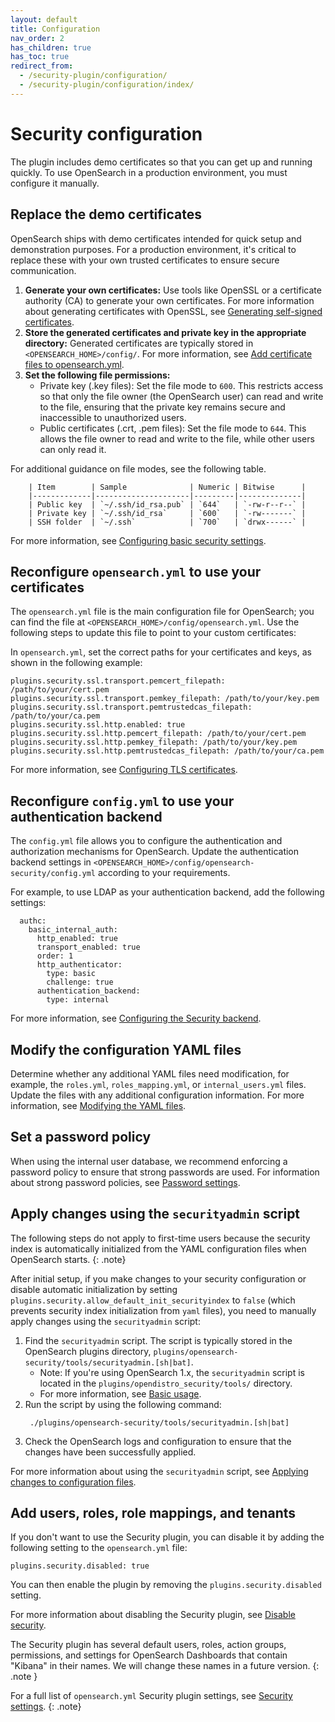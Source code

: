 ```yaml
---
layout: default
title: Configuration
nav_order: 2
has_children: true
has_toc: true
redirect_from:
  - /security-plugin/configuration/
  - /security-plugin/configuration/index/
---
```


# Security configuration

The plugin includes demo certificates so that you can get up and running quickly. To use OpenSearch in a production environment, you must configure it manually.

## Replace the demo certificates

OpenSearch ships with demo certificates intended for quick setup and demonstration purposes. For a production environment, it's critical to replace these with your own trusted certificates to ensure secure communication.

1. **Generate your own certificates:** Use tools like OpenSSL or a certificate authority (CA) to generate your own certificates. For more information about generating certificates with OpenSSL, see [Generating self-signed certificates]({{site.url}}{{site.baseurl}}/security/configuration/generate-certificates/).
2. **Store the generated certificates and private key in the appropriate directory:** Generated certificates are typically stored in `<OPENSEARCH_HOME>/config/`. For more information, see [Add certificate files to opensearch.yml]({{site.url}}{{site.baseurl}}/security/configuration/generate-certificates/#add-certificate-files-to-opensearchyml).
3. **Set the following file permissions:**
    - Private key (.key files): Set the file mode to `600`. This restricts access so that only the file owner (the OpenSearch user) can read and write to the file, ensuring that the private key remains secure and inaccessible to unauthorized users.
    - Public certificates (.crt, .pem files): Set the file mode to `644`. This allows the file owner to read and write to the file, while other users can only read it.

For additional guidance on file modes, see the following table.
        
        | Item        | Sample              | Numeric | Bitwise      |
        |-------------|---------------------|---------|--------------|
        | Public key  | `~/.ssh/id_rsa.pub` | `644`   | `-rw-r--r--` |
        | Private key | `~/.ssh/id_rsa`     | `600`   | `-rw-------` |
        | SSH folder  | `~/.ssh`            | `700`   | `drwx------` |

For more information, see [Configuring basic security settings]({{site.url}}{{site.baseurl}}/install-and-configure/install-opensearch/docker/#configuring-basic-security-settings).

## Reconfigure `opensearch.yml` to use your certificates

The `opensearch.yml` file is the main configuration file for OpenSearch; you can find the file at `<OPENSEARCH_HOME>/config/opensearch.yml`. Use the following steps to update this file to point to your custom certificates:

In `opensearch.yml`, set the correct paths for your certificates and keys, as shown in the following example:
   ```
   plugins.security.ssl.transport.pemcert_filepath: /path/to/your/cert.pem
   plugins.security.ssl.transport.pemkey_filepath: /path/to/your/key.pem
   plugins.security.ssl.transport.pemtrustedcas_filepath: /path/to/your/ca.pem
   plugins.security.ssl.http.enabled: true
   plugins.security.ssl.http.pemcert_filepath: /path/to/your/cert.pem
   plugins.security.ssl.http.pemkey_filepath: /path/to/your/key.pem
   plugins.security.ssl.http.pemtrustedcas_filepath: /path/to/your/ca.pem
   ```
For more information, see [Configuring TLS certificates]({{site.url}}{{site.baseurl}}/security/configuration/tls/).

## Reconfigure `config.yml` to use your authentication backend

The `config.yml` file allows you to configure the authentication and authorization mechanisms for OpenSearch. Update the authentication backend settings in `<OPENSEARCH_HOME>/config/opensearch-security/config.yml` according to your requirements. 

For example, to use LDAP as your authentication backend, add the following settings:

  ```
    authc:
      basic_internal_auth:
        http_enabled: true
        transport_enabled: true
        order: 1
        http_authenticator:
          type: basic
          challenge: true
        authentication_backend:
          type: internal
   ```
For more information, see [Configuring the Security backend]({{site.url}}{{site.baseurl}}/security/configuration/configuration/).

## Modify the configuration YAML files

Determine whether any additional YAML files need modification, for example, the `roles.yml`, `roles_mapping.yml`, or `internal_users.yml` files. Update the files with any additional configuration information. For more information, see [Modifying the YAML files]({{site.url}}{{site.baseurl}}/security/configuration/yaml/).

## Set a password policy

When using the internal user database, we recommend enforcing a password policy to ensure that strong passwords are used. For information about strong password policies, see [Password settings]({{site.url}}{{site.baseurl}}/security/configuration/yaml/#password-settings).

## Apply changes using the `securityadmin` script

The following steps do not apply to first-time users because the security index is automatically initialized from the YAML configuration files when OpenSearch starts.
{: .note}

After initial setup, if you make changes to your security configuration or disable automatic initialization by setting `plugins.security.allow_default_init_securityindex` to `false` (which prevents security index initialization from `yaml` files), you need to manually apply changes using the `securityadmin` script:

1. Find the `securityadmin` script. The script is typically stored in the OpenSearch plugins directory, `plugins/opensearch-security/tools/securityadmin.[sh|bat]`. 
   - Note: If you're using OpenSearch 1.x, the `securityadmin` script is located in the `plugins/opendistro_security/tools/` directory. 
   - For more information, see [Basic usage](https://opensearch.org/docs/latest/security/configuration/security-admin/#basic-usage).
2. Run the script by using the following command:
   ```
    ./plugins/opensearch-security/tools/securityadmin.[sh|bat]
   ```
3. Check the OpenSearch logs and configuration to ensure that the changes have been successfully applied.

For more information about using the `securityadmin` script, see [Applying changes to configuration files]({{site.url}}{{site.baseurl}}/security/configuration/security-admin/).

## Add users, roles, role mappings, and tenants

If you don't want to use the Security plugin, you can disable it by adding the following setting to the `opensearch.yml` file:

```
plugins.security.disabled: true
```

You can then enable the plugin by removing the `plugins.security.disabled` setting.

For more information about disabling the Security plugin, see [Disable security]({{site.url}}{{site.baseurl}}/security/configuration/disable-enable-security/).

The Security plugin has several default users, roles, action groups, permissions, and settings for OpenSearch Dashboards that contain "Kibana" in their names. We will change these names in a future version.
{: .note }

For a full list of `opensearch.yml` Security plugin settings, see [Security settings]({{site.url}}{{site.baseurl}}/install-and-configure/configuring-opensearch/security-settings/).
{: .note}

